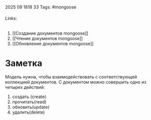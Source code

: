 2025 09 1818 33
Tags: #mongoose 
###### Links: 
1) [[Создание документов mongoose]]
2) [[Чтение документов mongoose]]
3) [[Обновление документов mongoose]]
# Заметка
Модель нужна, чтобы взаимодействовать с соответствующей коллекцией документов. С документом можно совершить одно из четырех действий:
1) создать (create)
2) прочитать(read)
3) обновить(update)
4) удалить(delete)

